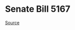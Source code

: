 # Senate Bill 5167

[Source](http://lawfilesext.leg.wa.gov/biennium/2023-24/Pdf/Bills/Senate%20Bills/5167.pdf)